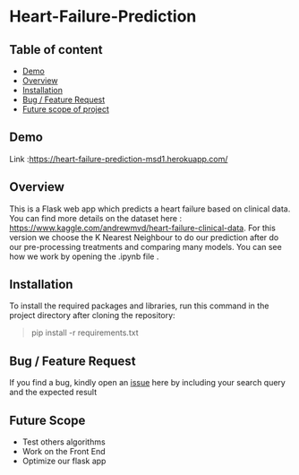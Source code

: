 # Heart-Failure-Prediction 
## Table of content
* [Demo](https://github.com/Lamtorodo/Heart-Failure-Prediction-Flask#demo)
* [Overview](https://github.com/Lamtorodo/Heart-Failure-Prediction-Flask#overview)
* [Installation](https://github.com/Lamtorodo/Heart-Failure-Prediction-Flask#installation)
* [Bug / Feature Request](https://github.com/Lamtorodo/Heart-Failure-Prediction-Flask#bug--feature-request)
* [Future scope of project](https://github.com/Lamtorodo/Heart-Failure-Prediction-Flask#future-scope)

## Demo
Link :https://heart-failure-prediction-msd1.herokuapp.com/ 

## Overview 
This is a Flask web app which predicts a heart failure based on clinical data.
You can find more details on the dataset here : https://www.kaggle.com/andrewmvd/heart-failure-clinical-data.
For this version we choose the K Nearest Neighbour to do our prediction after do our pre-processing treatments and comparing many models.
You can see how we work by opening the .ipynb file .

## Installation
To install the required packages and libraries, run this command in the project directory after cloning the repository:
> pip install -r requirements.txt

## Bug / Feature Request

If you find a bug, kindly open an [issue](https://github.com/Lamtorodo/Heart-Failure-Prediction-Flask/issue) here by including your search query and the expected result

## Future Scope 
* Test others algorithms
* Work on the Front End
* Optimize our flask app

